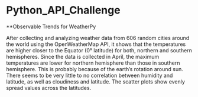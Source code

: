 # Python_API_Challenge

**Observable Trends for WeatherPy

After collecting and analyzing weather data from 606 random cities around the world using the OpenWeatherMap API, it shows that the temperatures are higher closer to the Equator (0° latitude) for both, northern and southern hemispheres. 
Since the data is collected in April, the maximum temperatures are lower for northern hemisphere than those in southern hemisphere. This is probably because of the earth’s rotation around sun.
There seems to be very little to no correlation between humidity and latitude, as well as cloudiness and latitude. The scatter plots show evenly spread values across the latitudes.
